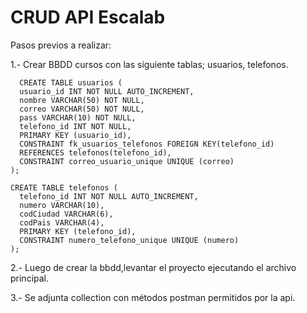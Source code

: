 # CRUD API Escalab

Pasos previos a realizar:

  1.- Crear BBDD cursos con las siguiente tablas; usuarios, telefonos.

      CREATE TABLE usuarios (
      usuario_id INT NOT NULL AUTO_INCREMENT,
      nombre VARCHAR(50) NOT NULL,
      correo VARCHAR(50) NOT NULL,
      pass VARCHAR(10) NOT NULL,
      telefono_id INT NOT NULL,
      PRIMARY KEY (usuario_id),
      CONSTRAINT fk_usuarios_telefonos FOREIGN KEY(telefono_id) 
      REFERENCES telefonos(telefono_id),
      CONSTRAINT correo_usuario_unique UNIQUE (correo)
    );
    
    CREATE TABLE telefonos (
      telefono_id INT NOT NULL AUTO_INCREMENT,
      numero VARCHAR(10),
      codCiudad VARCHAR(6),
      codPais VARCHAR(4),
      PRIMARY KEY (telefono_id),
      CONSTRAINT numero_telefono_unique UNIQUE (numero)
    );
    
  2.- Luego de crear la bbdd,levantar el proyecto ejecutando el archivo principal.
  
  3.- Se adjunta collection con métodos postman permitidos por la api.
